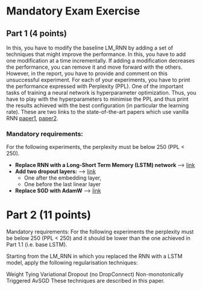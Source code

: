 # Mandatory Exam Exercise
## Part 1 (4 points)
In this, you have to modify the baseline LM_RNN by adding a set of techniques that might improve the performance. In this, you have to add one modification at a time incrementally. If adding a modification decreases the performance, you can remove it and move forward with the others. However, in the report, you have to provide and comment on this unsuccessful experiment. For each of your experiments, you have to print the performance expressed with Perplexity (PPL).
One of the important tasks of training a neural network is hyperparameter optimization. Thus, you have to play with the hyperparameters to minimise the PPL and thus print the results achieved with the best configuration (in particular the learning rate). These are two links to the state-of-the-art papers which use vanilla RNN  [paper1](https://ieeexplore.ieee.org/document/5947611), [paper2](https://www.fit.vut.cz/research/group/speech/public/publi/2010/mikolov_interspeech2010_IS100722.pdf).
### Mandatory requirements:
For the following experiments, the perplexity must be below 250 (PPL < 250).

- **Replace RNN with a Long-Short Term Memory (LSTM) network** --> [link](https://pytorch.org/docs/stable/generated/torch.nn.LSTM.html)
- **Add two dropout layers:** --> [link](https://pytorch.org/docs/stable/generated/torch.nn.Dropout.html)
  - One after the embedding layer,
  - One before the last linear layer
- **Replace SGD with AdamW** --> [link](https://pytorch.org/docs/stable/generated/torch.optim.AdamW.html)


# Part 2 (11 points)
Mandatory requirements: For the following experiments the perplexity must be below 250 (PPL < 250) and it should be lower than the one achieved in Part 1.1 (i.e. base LSTM).

Starting from the LM_RNN in which you replaced the RNN with a LSTM model, apply the following regularisation techniques:

Weight Tying
Variational Dropout (no DropConnect)
Non-monotonically Triggered AvSGD
These techniques are described in this paper.
